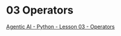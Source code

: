 # 03 Operators 
[Agentic AI - Python - Lesson 03 - Operators](https://colab.research.google.com/drive/1-40JngIkSJI-xjzjKVAHTCCW0_XraIMc?usp=sharing)
